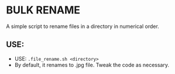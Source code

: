 # BULK RENAME
A simple script to rename files in a directory in numerical order.

## USE:
- USE: `.file_rename.sh <directory>`
- By default, it renames to .jpg file. Tweak the code as necessary.

